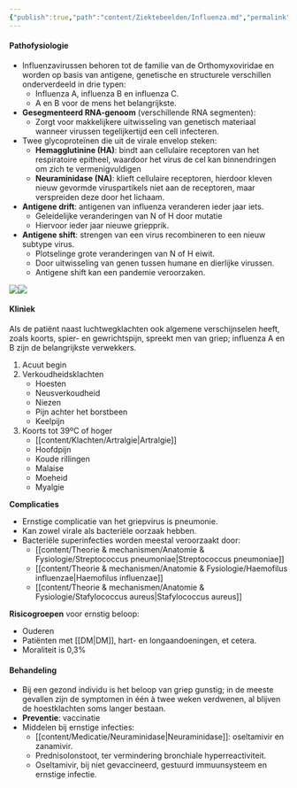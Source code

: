 ```yaml
---
{"publish":true,"path":"content/Ziektebeelden/Influenza.md","permalink":"/content/ziektebeelden/influenza/","title":"Influenza","tags":["Infectieziekten/Bovensteluchtweginfecties","Ziektebeeld"]}
---
```



#### Pathofysiologie

- Influenzavirussen behoren tot de familie van de Orthomyxoviridae en worden op basis van antigene, genetische en structurele verschillen onderverdeeld in drie typen:
	- Influenza A, influenza B en influenza C.
	- A en B voor de mens het belangrijkste.
- **Gesegmenteerd RNA-genoom** (verschillende RNA segmenten): 
	- Zorgt voor makkelijkere uitwisseling van genetisch materiaal wanneer virussen tegelijkertijd een cell infecteren. 
- Twee glycoproteïnen die uit de virale envelop steken:
	- **Hemagglutinine (HA)**: bindt aan cellulaire receptoren van het respiratoire epitheel, waardoor het virus de cel kan binnendringen om zich te vermenigvuldigen
	- **Neuraminidase (NA)**: klieft cellulaire receptoren, hierdoor kleven nieuw gevormde viruspartikels niet aan de receptoren, maar verspreiden deze door het lichaam. 
- **Antigene drift**: antigenen van influenza veranderen ieder jaar iets. 
	- Geleidelijke veranderingen van N of H door mutatie
	- Hiervoor ieder jaar nieuwe griepprik. 
- **Antigene shift**: strengen van een virus recombineren to een nieuw subtype virus. 
	- Plotselinge grote veranderingen van N of H eiwit. 
	- Door uitwisseling van genen tussen humane en dierlijke virussen. 
	- Antigene shift kan een pandemie veroorzaken.


![](https://i.imgur.com/iWNKjRq.png)![](https://i.imgur.com/HBIIWja.png)





#### Kliniek
Als de patiënt naast luchtwegklachten ook algemene verschijnselen heeft, zoals koorts, spier- en gewrichtspijn, spreekt men van griep; influenza A en B zijn de belangrijkste verwekkers.

1. Acuut begin
2. Verkoudheidsklachten
	- Hoesten
	- Neusverkoudheid
	- Niezen
	- Pijn achter het borstbeen
	- Keelpijn
3. Koorts tot 39ºC of hoger
	- [[content/Klachten/Artralgie\|Artralgie]]
	- Hoofdpijn
	- Koude rillingen
	- Malaise
	- Moeheid
	- Myalgie

**Complicaties**
- Ernstige complicatie van het griepvirus is pneumonie.
- Kan zowel virale als bacteriële oorzaak hebben. 
- Bacteriële superinfecties worden meestal veroorzaakt door:
	- [[content/Theorie & mechanismen/Anatomie & Fysiologie/Streptococcus pneumoniae\|Streptococcus pneumoniae]]
	- [[content/Theorie & mechanismen/Anatomie & Fysiologie/Haemofilus influenzae\|Haemofilus influenzae]]
	- [[content/Theorie & mechanismen/Anatomie & Fysiologie/Stafylococcus aureus\|Stafylococcus aureus]]

**Risicogroepen** voor ernstig beloop:
- Ouderen 
- Patiënten met [[DM\|DM]], hart- en longaandoeningen, et cetera.
- Moraliteit is 0,3%
#### Behandeling
- Bij een gezond individu is het beloop van griep gunstig; in de meeste gevallen zijn de symptomen in één à twee weken verdwenen, al blijven de hoestklachten soms langer bestaan.
- **Preventie**: vaccinatie 
- Middelen bij ernstige infecties: 
	- [[content/Medicatie/Neuraminidase\|Neuraminidase]]: oseltamivir en zanamivir.
	- Prednisolonstoot, ter vermindering bronchiale hyperreactiviteit.
	- Oseltamivir, bij niet gevaccineerd, gestuurd immuunsysteem en ernstige infectie. 